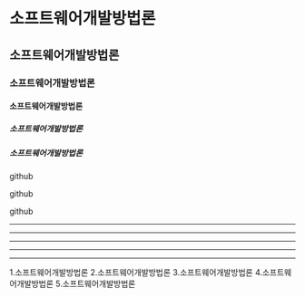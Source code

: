 # 소프트웨어개발방법론
## 소프트웨어개발방법론
### 소프트웨어개발방법론
#### 소프트웨어개발방법론
##### 소프트웨어개발방법론
##### 소프트웨어개발방법론




github




github

github



---

- - -

***

*********

* * *



1.소프트웨어개발방법론
2.소프트웨어개발방법론
3.소프트웨어개발방법론
4.소프트웨어개발방법론
5.소프트웨어개발방법론
